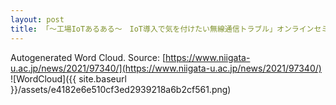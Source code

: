 ```yaml
---
layout: post
title: 「～工場IoTあるある～　IoT導入で気を付けたい無線通信トラブル」オンラインセミナーを開催しました
---
```

Autogenerated Word Cloud.
Source\: [https://www.niigata-u.ac.jp/news/2021/97340/](https://www.niigata-u.ac.jp/news/2021/97340/)
![WordCloud]({{ site.baseurl }}/assets/e4182e6e510cf3ed2939218a6b2cf561.png)